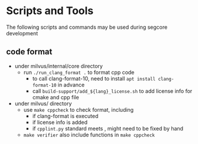 # Scripts and Tools
The following scripts and commands may be used during segcore development

## code format 
- under milvus/internal/core directory
    - run `./run_clang_format .` to format cpp code
        - to call clang-format-10,  need to install `apt install clang-format-10` in advance
        - call `build-support/add_${lang}_license.sh` to add license info for cmake and cpp file
- under milvus/ directory
    - use `make cppcheck` to check format, including
        - if clang-format is executed
        - if license info is added
        - if `cpplint.py` standard meets , might need to be fixed by hand
    - `make verifier` also include functions in `make cppcheck`